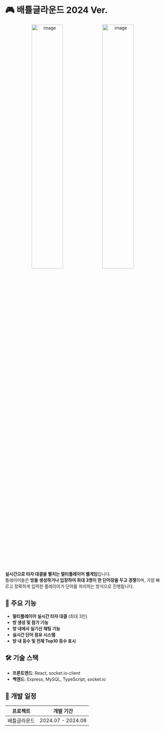 # 🎮 배틀글라운드 2024 Ver.
<div align="center">
  <img alt="image" src="https://github.com/user-attachments/assets/4d8ae5d3-f74d-497c-9280-cae426d67d1d" width="45%"/>
  <img alt="image" src="https://github.com/user-attachments/assets/3c97dad2-e30a-4efa-b749-15f5156756dd" width="45%"/>
</div>

**실시간으로 타자 대결을 펼치는 멀티플레이어 웹게임**입니다.  
플레이어들은 **방을 생성하거나 입장하여 최대 3명이 한 단어장을 두고 경쟁**하며, 가장 빠르고 정확하게 입력한 플레이어가 단어를 차지하는 방식으로 진행됩니다.  

## 🌟 주요 기능

- **멀티플레이어 실시간 타자 대결** (최대 3인)  
- **방 생성 및 참가 기능**
- **방 내에서 실기산 채팅 기능**
- **실시간 단어 점유 시스템**
- **방 내 등수 및 전체 Top10 등수 표시**

## 🛠 기술 스택

- **프론트엔드**: React, socket.io-client
- **백엔드**: Express, MySQL, TypeScript, socket.io

## 📅 개발 일정

| 프로젝트 | 개발 기간 |
|----------|----------|
| 배틀글라운드 | 2024.07 - 2024.08 |
